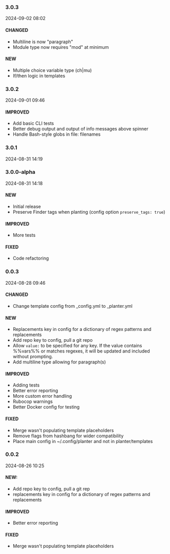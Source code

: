 ### 3.0.3

2024-09-02 08:02

#### CHANGED

- Multiline is now "paragraph"
- Module type now requires "mod" at minimum

#### NEW

- Multiple choice variable type (ch|mu)
- If/then logic in templates

### 3.0.2

2024-09-01 09:46

#### IMPROVED

- Add basic CLI tests
- Better debug output and output of info messages above spinner
- Handle Bash-style globs in file: filenames

### 3.0.1

2024-08-31 14:19

### 3.0.0-alpha

2024-08-31 14:18

#### NEW

- Initial release
- Preserve Finder tags when planting (config option `preserve_tags: true`)

#### IMPROVED

- More tests

#### FIXED

- Code refactoring

### 0.0.3

2024-08-28 09:46

#### CHANGED

- Change template config from _config.yml to _planter.yml

#### NEW

- Replacements key in config for a dictionary of regex patterns and replacements
- Add repo key to config, pull a git repo
- Allow `value:` to be specified for any key. If the value contains %%vars%% or matches regexes, it will be updated and included without prompting.
- Add multiline type allowing for paragraph(s)

#### IMPROVED

- Adding tests
- Better error reporting
- More custom error handling
- Rubocop warnings
- Better Docker config for testing

#### FIXED

- Merge wasn't populating template placeholders
- Remove flags from hashbang for wider compatibility
- Place main config in ~/.config/planter and not in planter/templates

### 0.0.2

2024-08-26 10:25

#### NEW:

- Add repo key to config, pull a git rep
- replacements key in config for a dictionary of regex patterns and replacements

#### IMPROVED

- Better error reporting

#### FIXED

- Merge wasn't populating template placeholders
